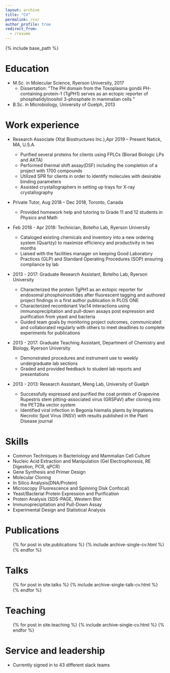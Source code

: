 ```yaml
---
layout: archive
title: "CV"
permalink: /cv/
author_profile: true
redirect_from:
  - /resume
---
```


{% include base_path %}

Education
======
* M.Sc. in Molecular Science, Ryerson University, 2017
  * Dissertation: "The PH domain from the Toxoplasma gondii PH-containing protein-1 (TgPH1) serves as
an ectopic reporter of phosphatidylinositol 3-phosphate in mammalian cells "
* B.Sc. in Microbiology, University of Guelph, 2013

Work experience
======
* Research Associate (Xtal Biostructures Inc.),Apr 2019 – Present Natick, MA, U.S.A.
  * Purified several proteins for clients using FPLCs (Biorad Biologic LPs and AKTA)
  * Performed thermal shift assay(DSF) including the completion of a project with 1700 compounds 
  * Utilized SPR for clients in order to identify molecules with desirable binding parameters
  * Assisted crystallographers in setting up trays for X-ray crystallography
* Private Tutor, Aug 2018 – Dec 2018, Toronto, Canada
  *	Provided homework help and tutoring to Grade 11 and 12 students in Physics and Math 
* Feb 2018 - Apr 2018: Technician, Botelho Lab, Ryerson University
  * Cataloged existing chemicals and inventory into a new ordering system (Quartzy) to maximize
efficiency and productivity in two months
  * Liaised with the facilities manager on keeping Good Laboratory Practices (GLP) and Standard
Operating Procedures (SOP) ensuring compliance by lab

* 2013 - 2017: Graduate Research Assistant, Botelho Lab, Ryerson University
  * Characterized the protein TgPH1 as an ectopic reporter for endosomal phosphoinositides after
fluorescent tagging and authored project findings in a first author publication in PLOS ONE
  * Characterized recombinant Vac14 interactions using immunoprecipitation and pull-down assays
post expression and purification from yeast and bacteria
  * Guided team goals by monitoring project outcomes, communicated and collaborated regularly with
others to meet deadlines to complete experiments for publications

* 2013 - 2017: Graduate Teaching Assistant, Department of Chemistry and Biology, Ryerson University
  * Demonstrated procedures and instrument use to weekly undergraduate lab sections
  * Graded and provided feedback to student lab reports and presentations
  
* 2013 - 2013: Research Assistant, Meng Lab, University of Guelph
  * Successfully expressed and purified the coat protein of Grapevine Rupestris stem pitting-associated
virus (GRSPaV) after cloning into the PET28a vector system
  * Identified viral infection in Begonia hiemalis plants by Impatiens Necrotic Spot Virus (INSV) with
results published in the Plant Disease journal
  
Skills
======
* Common Techniques in Bacteriology and
Mammalian Cell Culture
* Nucleic Acid Extraction and Manipulation
(Gel Electrophoresis, RE Digestion, PCR,
qPCR)
* Gene Synthesis and Primer Design
* Molecular Cloning
* In Silico Analysis(DNA/Protein)
* Microscopy (Fluorescence and Spinning Disk
Confocal)
* Yeast/Bacterial Protein Expression and
Purification
* Protein Analysis (SDS-PAGE, Western Blot
* Immunoprecipitation and Pull-Down Assay
* Experimental Design and Statistical Analysis

Publications
======
  <ul>{% for post in site.publications %}
    {% include archive-single-cv.html %}
  {% endfor %}</ul>
  
Talks
======
  <ul>{% for post in site.talks %}
    {% include archive-single-talk-cv.html %}
  {% endfor %}</ul>
  
Teaching
======
  <ul>{% for post in site.teaching %}
    {% include archive-single-cv.html %}
  {% endfor %}</ul>
  
Service and leadership
======
* Currently signed in to 43 different slack teams
